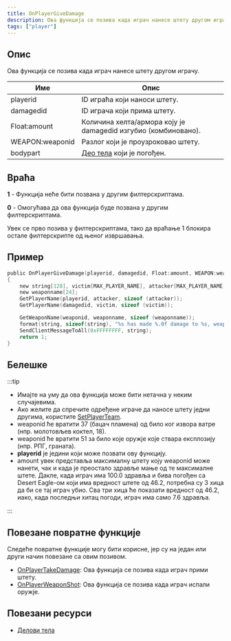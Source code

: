 ```yaml
---
title: OnPlayerGiveDamage
description: Ова функција се позива када играч нанесе штету другом играчу.
tags: ["player"]
---
```


## Опис

Ова функција се позива када играч нанесе штету другом играчу.

| Име             | Опис                                                           |
|-----------------|----------------------------------------------------------------|
| playerid        | ID играћа који наноси штету.                                   |
| damagedid       | ID играча који прима штету.                                    |
| Float:amount    | Количина хелта/армора коју је damagedid изгубио (комбиновано). |
| WEAPON:weaponid | Разлог који је проузроковао штету.                             |
| bodypart        | [Део тела](../resources/bodyparts) који је погођен.            |

## Враћа

**1** - Функција неће бити позвана у другим филтерскриптама.

**0** - Омогућава да ова функција буде позвана у другим филтерскриптама.

Увек се прво позива у филтерскриптама, тако да враћање 1 блокира остале филтерскрипте од њеног извршавања.

## Пример

```c
public OnPlayerGiveDamage(playerid, damagedid, Float:amount, WEAPON:weaponid, bodypart)
{
    new string[128], victim[MAX_PLAYER_NAME], attacker[MAX_PLAYER_NAME];
    new weaponname[24];
    GetPlayerName(playerid, attacker, sizeof (attacker));
    GetPlayerName(damagedid, victim, sizeof (victim));

    GetWeaponName(weaponid, weaponname, sizeof (weaponname));
    format(string, sizeof(string), "%s has made %.0f damage to %s, weapon: %s, bodypart: %d", attacker, amount, victim, weaponname, bodypart);
    SendClientMessageToAll(0xFFFFFFFF, string);
    return 1;
}
```

## Белешке

:::tip

- Имајте на уму да ова функција може бити нетачна у неким случајевима.
- Ако желите да спречите одређене играче да наносе штету једни другима, користите [SetPlayerTeam](../functions/SetPlayerTeam).
- weaponid ће вратити 37 (бацач пламена) од било ког извора ватре (нпр. молотовљев коктел, 18).
- weaponid ће вратити 51 за било које оружје које ствара експлозију (нпр. РПГ, граната).
- **playerid** је једини који може позвати ову функцију.
- amount увек представља максималну штету коју weaponid може нанети, чак и када је преостало здравље мање од те максималне штете. Дакле, када играч има 100.0 здравља и бива погођен са Desert Eagle-ом који има вредност штете од 46.2, потребна су 3 хица да би се тај играч убио. Сва три хица ће показати вредност од 46.2, иако, када последњи хитац погоди, играч има само 7.6 здравља.

:::

## Повезане повратне функције

Следеће повратне функције могу бити корисне, јер су на један или други начин повезане са овим позивом.

- [OnPlayerTakeDamage](OnPlayerTakeDamage): Ова функција се позива када играч прими штету.
- [OnPlayerWeaponShot](OnPlayerWeaponShot): Ова функција се позива када играч испали оружје.

## Повезани ресурси

- [Делови тела](../resources/bodyparts)
